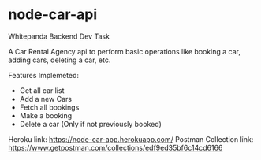 # node-car-api 
Whitepanda Backend Dev Task

A Car Rental Agency api to perform basic operations like booking a car, adding cars, deleting a car, etc.

Features Implemeted:
- Get all car list
- Add a new Cars
- Fetch all bookings
- Make a booking
- Delete a car (Only if not previously booked)

Heroku link:              https://node-car-app.herokuapp.com/
Postman Collection link:  https://www.getpostman.com/collections/edf9ed35bf6c14cd6166


